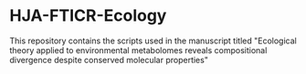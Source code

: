 # HJA-FTICR-Ecology
This repository contains the scripts used in the manuscript titled "Ecological theory applied to environmental metabolomes reveals compositional divergence despite conserved molecular properties"
